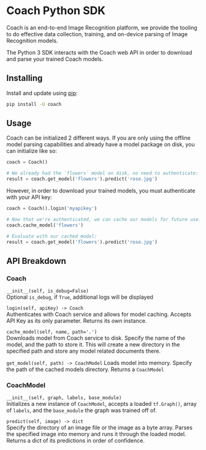# Coach Python SDK

Coach is an end-to-end Image Recognition platform, we provide the tooling to do effective data collection, training, and on-device parsing of Image Recognition models.

The Python 3 SDK interacts with the Coach web API in order to download and parse your trained Coach models.

## Installing
Install and update using [pip](https://pip.pypa.io/en/stable/quickstart/):
```bash
pip install -U coach
```

## Usage

Coach can be initialized 2 different ways. If you are only using the offline model parsing capabilities and already have a model package on disk, you can initialize like so:

```python
coach = Coach()

# We already had the `flowers` model on disk, no need to authenticate:
result = coach.get_model('flowers').predict('rose.jpg')
```

However, in order to download your trained models, you must authenticate with your API key:
```python
coach = Coach().login('myapikey')

# Now that we're authenticated, we can cache our models for future use:
coach.cache_model('flowers')

# Evaluate with our cached model:
result = coach.get_model('flowers').predict('rose.jpg')
```

## API Breakdown

### Coach
`__init__(self, is_debug=False)`  
Optional `is_debug`, if `True`, additional logs will be displayed

`login(self, apiKey) -> Coach`  
Authenticates with Coach service and allows for model caching. Accepts API Key as its only parameter. Returns its own instance.

`cache_model(self, name, path='.')`  
Downloads model from Coach service to disk. Specify the name of the model, and the path to store it. This will create a new directory in the specified path and store any model related documents there.

`get_model(self, path) -> CoachModel`
Loads model into memory. Specify the path of the cached models directory. Returns a `CoachModel`

### CoachModel
`__init__(self, graph, labels, base_module)`  
Initializes a new instance of `CoachModel`, accepts a loaded `tf.Graph()`, array of `labels`, and the `base_module` the graph was trained off of.

`predict(self, image) -> dict`  
Specify the directory of an image file or the image as a byte array. Parses the specified image into memory and runs it through the loaded model. Returns a dict of its predictions in order of confidence.